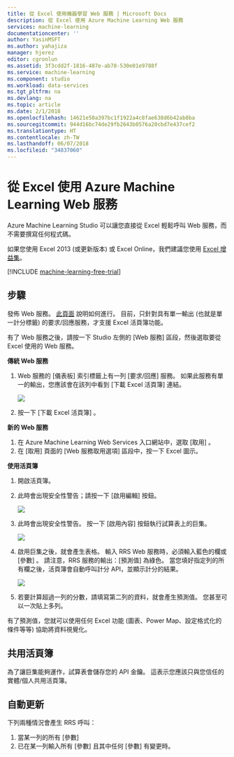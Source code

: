 ```yaml
---
title: 從 Excel 使用機器學習 Web 服務 | Microsoft Docs
description: 從 Excel 使用 Azure Machine Learning Web 服務
services: machine-learning
documentationcenter: ''
author: YasinMSFT
ms.author: yahajiza
manager: hjerez
editor: cgronlun
ms.assetid: 3f3cdd2f-1816-487e-ab78-530e01e9788f
ms.service: machine-learning
ms.component: studio
ms.workload: data-services
ms.tgt_pltfrm: na
ms.devlang: na
ms.topic: article
ms.date: 2/1/2018
ms.openlocfilehash: 14621e50a397bc1f1922a4c8fae638d6b42ab8ba
ms.sourcegitcommit: 944d16bc74de29fb2643b0576a20cbd7e437cef2
ms.translationtype: HT
ms.contentlocale: zh-TW
ms.lasthandoff: 06/07/2018
ms.locfileid: "34837060"
---
```

# <a name="consuming-an-azure-machine-learning-web-service-from-excel"></a>從 Excel 使用 Azure Machine Learning Web 服務
 Azure Machine Learning Studio 可以讓您直接從 Excel 輕鬆呼叫 Web 服務，而不需要撰寫任何程式碼。

如果您使用 Excel 2013 (或更新版本) 或 Excel Online，我們建議您使用 [Excel 增益集](excel-add-in-for-web-services.md)。

[!INCLUDE [machine-learning-free-trial](../../../includes/machine-learning-free-trial.md)]

## <a name="steps"></a>步驟
發佈 Web 服務。 [此頁面](walkthrough-5-publish-web-service.md) 說明如何進行。 目前，只針對具有單一輸出 (也就是單一計分標籤) 的要求/回應服務，才支援 Excel 活頁簿功能。 

有了 Web 服務之後，請按一下 Studio 左側的 [Web 服務]  區段，然後選取要從 Excel 使用的 Web 服務。

**傳統 Web 服務**

1. Web 服務的 [儀表板] 索引標籤上有一列 [要求/回應] 服務。 如果此服務有單一的輸出，您應該會在該列中看到 [下載 Excel 活頁簿]  連結。
   
    ![][1]
2. 按一下 [下載 Excel 活頁簿] 。

**新的 Web 服務**

1. 在 Azure Machine Learning Web Services 入口網站中，選取 [取用] 。
2. 在 [取用] 頁面的 [Web 服務取用選項]  區段中，按一下 Excel 圖示。

**使用活頁簿**

1. 開啟活頁簿。
2. 此時會出現安全性警告；請按一下 [啟用編輯]  按鈕。
   
    ![][2]
3. 此時會出現安全性警告。 按一下 [啟用內容]  按鈕執行試算表上的巨集。
   
    ![][3]
4. 啟用巨集之後，就會產生表格。 輸入 RRS Web 服務時，必須輸入藍色的欄或 [參數] 。 請注意，RRS 服務的輸出：[預測值]  為綠色。 當您填好指定列的所有欄之後，活頁簿會自動呼叫計分 API，並顯示計分的結果。
   
    ![][4]
5. 若要計算超過一列的分數，請填寫第二列的資料，就會產生預測值。 您甚至可以一次貼上多列。

有了預測值，您就可以使用任何 Excel 功能 (圖表、Power Map、設定格式化的條件等等) 協助將資料視覺化。    

## <a name="sharing-your-workbook"></a>共用活頁簿
為了讓巨集能夠運作，試算表會儲存您的 API 金鑰。 這表示您應該只與您信任的實體/個人共用活頁簿。

## <a name="automatic-updates"></a>自動更新
下列兩種情況會產生 RRS 呼叫：

1. 當某一列的所有 [參數] 
2. 已在某一列輸入所有 [參數] 且其中任何 [參數] 有變更時。

[1]: ./media/consuming-from-excel/excellink.png
[2]: ./media/consuming-from-excel/enableeditting.png
[3]: ./media/consuming-from-excel/enablecontent.png
[4]: ./media/consuming-from-excel/sampletable.png
